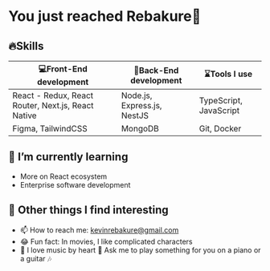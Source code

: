 # You just reached Rebakure👋

## 🔥Skills

|💻Front-End development | 🚥Back-End development | ⌛Tools I use |
|--------------------|----------------------|------------|
|React - Redux, React Router, Next.js, React Native | Node.js, Express.js, NestJS | TypeScript, JavaScript |
| Figma, TailwindCSS | MongoDB | Git, Docker |
  
## 🌱 I’m currently learning
- More on React ecosystem
- Enterprise software development

## 💪 Other things I find interesting
- 📫 How to reach me: kevinrebakure@gmail.com
- 😂 Fun fact: In movies, I like complicated characters
- 🎹 I love music by heart 🎸 Ask me to play something for you on a piano or a guitar 🎶
